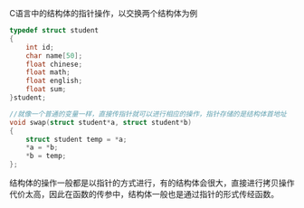 C语言中的结构体的指针操作，以交换两个结构体为例
```C
typedef struct student
{
	int id;
	char name[50];
	float chinese;
	float math;
	float english;
	float sum;
}student;

//就像一个普通的变量一样，直接传指针就可以进行相应的操作，指针存储的是结构体首地址
void swap(struct student*a, struct student*b)
{
    struct student temp = *a;
    *a = *b;
    *b = temp;
};

```
结构体的操作一般都是以指针的方式进行，有的结构体会很大，直接进行拷贝操作代价太高，因此在函数的传参中，结构体一般也是通过指针的形式传经函数。
